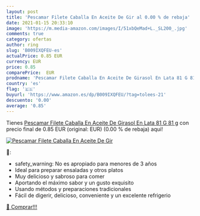```yaml
---
layout: post
title: 'Pescamar Filete Caballa En Aceite De Gir al 0.00 % de rebaja'
date: 2021-01-15 20:33:10
image: 'https://m.media-amazon.com/images/I/51xbQeMad+L._SL200_.jpg'
comments: true
category: ofertas
author: ring
slug: 'B009IXQFEU-es'
actualPrice: 0.85 EUR
currency: EUR
price: 0.85
comparePrice:  EUR
prodname: 'Pescamar Filete Caballa En Aceite De Girasol En Lata 81 G 81 g'
country: 'es'
flag: '🇪🇸'
buyurl: 'https://www.amazon.es/dp/B009IXQFEU/?tag=tolees-21'
descuento: '0.00'
average: '0.85'
---
```


Tienes [Pescamar Filete Caballa En Aceite De Girasol En Lata 81 G 81 g](https://www.amazon.es/dp/B009IXQFEU/?tag=tolees-21) con precio final de  0.85 EUR (original:  EUR) (0.00 %  de rebaja) aqui!

[![Pescamar Filete Caballa En Aceite De Gir](https://m.media-amazon.com/images/I/51xbQeMad+L._SL200_.jpg)](https://www.amazon.es/dp/B009IXQFEU/?tag=tolees-21)

🔎:

- safety_warning: No es apropiado para menores de 3 años
- Ideal para preparar ensaladas y otros platos
- Muy delicioso y sabroso para comer
- Aportando el máximo sabor y un gusto exquisito
- Usando métodos y preparaciones tradicionales
- Fácil de digerir, delicioso, conveniente y un excelente refrigerio

[🛒 Comprar!!!](https://www.amazon.es/dp/B009IXQFEU/?tag=tolees-21)
